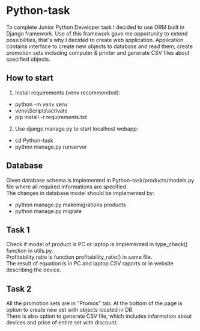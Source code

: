 # Python-task
To complete Junior Python Developer task I decided to use ORM built in Django framework. Use of this framework gave me opportunity to extend possibilities, that's why I decided to create web application. Application contains interface to create new objects to database and read them; create promotion sets including computer & printer and generate CSV files about specified objects.


## How to start
1. Install requirements (venv recommended):
 - python -m venv venv
 - venv\Scripts\activate
 - pip install -r requirements.txt
2. Use django manage.py to start localhost webapp:
 - cd Python-task
 - python manage.py runserver

## Database
Given database schema is implemented in Python-task/products/models.py file where all required informations are specified.  
The changes in database model should be implemented by:
  - python manage.py makemigrations products
  - python manage.py migrate

## Task 1
Check if model of product is PC or laptop is implemented  in type_check() function in utils.py.  
Profitability ratio is function profitability_ratio() in same file.  
The result of equation is in PC and laptop CSV raports or in website describing the device.  

## Task 2
All the promotion sets are in "Promos" tab. At the bottom of the page is option to create new set with objects located in DB.  
There is also option to generate CSV file, which includes information about devices and price of entire set with discount.  
